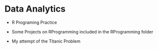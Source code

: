 # Data Analytics

* R Programing Practice

* Some Projects on RProgramming included in the RProgramming folder

* My attempt of the Titanic Problem